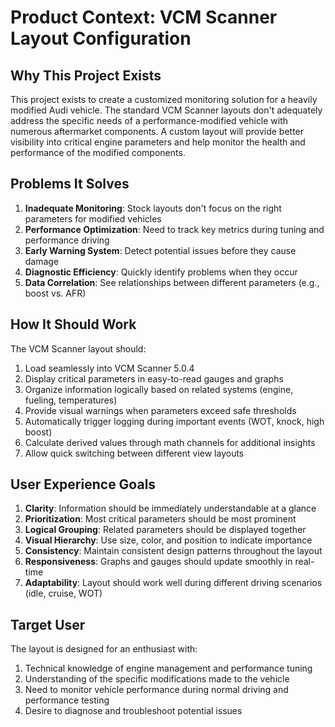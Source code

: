 # Product Context: VCM Scanner Layout Configuration

## Why This Project Exists
This project exists to create a customized monitoring solution for a heavily modified Audi vehicle. The standard VCM Scanner layouts don't adequately address the specific needs of a performance-modified vehicle with numerous aftermarket components. A custom layout will provide better visibility into critical engine parameters and help monitor the health and performance of the modified components.

## Problems It Solves
1. **Inadequate Monitoring**: Stock layouts don't focus on the right parameters for modified vehicles
2. **Performance Optimization**: Need to track key metrics during tuning and performance driving
3. **Early Warning System**: Detect potential issues before they cause damage
4. **Diagnostic Efficiency**: Quickly identify problems when they occur
5. **Data Correlation**: See relationships between different parameters (e.g., boost vs. AFR)

## How It Should Work
The VCM Scanner layout should:
1. Load seamlessly into VCM Scanner 5.0.4
2. Display critical parameters in easy-to-read gauges and graphs
3. Organize information logically based on related systems (engine, fueling, temperatures)
4. Provide visual warnings when parameters exceed safe thresholds
5. Automatically trigger logging during important events (WOT, knock, high boost)
6. Calculate derived values through math channels for additional insights
7. Allow quick switching between different view layouts

## User Experience Goals
1. **Clarity**: Information should be immediately understandable at a glance
2. **Prioritization**: Most critical parameters should be most prominent
3. **Logical Grouping**: Related parameters should be displayed together
4. **Visual Hierarchy**: Use size, color, and position to indicate importance
5. **Consistency**: Maintain consistent design patterns throughout the layout
6. **Responsiveness**: Graphs and gauges should update smoothly in real-time
7. **Adaptability**: Layout should work well during different driving scenarios (idle, cruise, WOT)

## Target User
The layout is designed for an enthusiast with:
1. Technical knowledge of engine management and performance tuning
2. Understanding of the specific modifications made to the vehicle
3. Need to monitor vehicle performance during normal driving and performance testing
4. Desire to diagnose and troubleshoot potential issues
